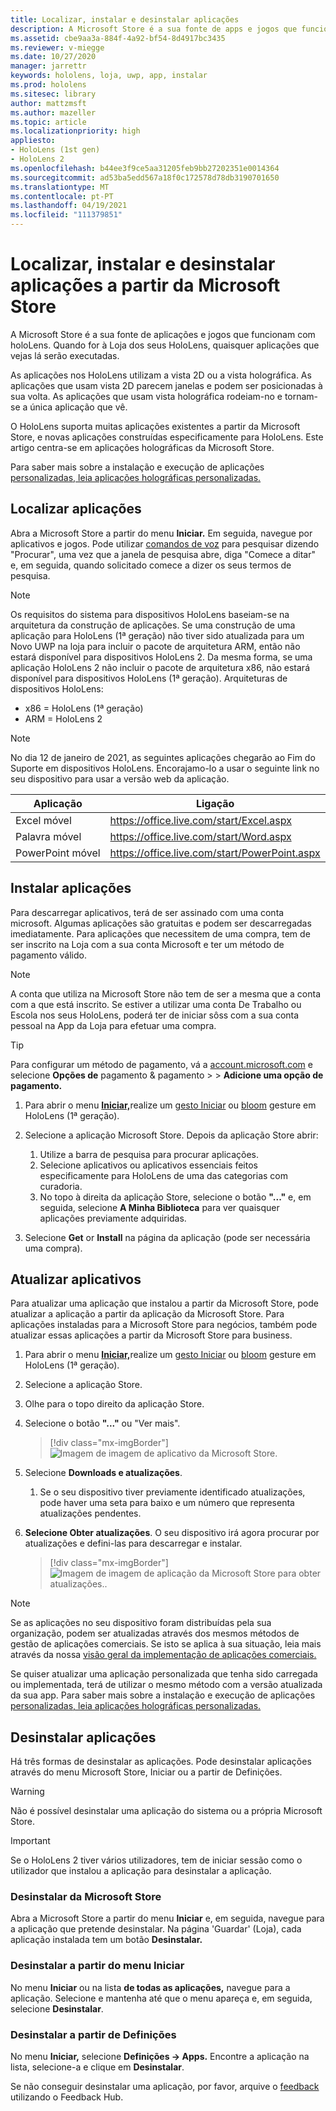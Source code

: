 ```yaml
---
title: Localizar, instalar e desinstalar aplicações
description: A Microsoft Store é a sua fonte de apps e jogos que funcionam com holoLens.  Saiba mais sobre encontrar, instalar e desinstalar aplicações holográficas.
ms.assetid: cbe9aa3a-884f-4a92-bf54-8d4917bc3435
ms.reviewer: v-miegge
ms.date: 10/27/2020
manager: jarrettr
keywords: hololens, loja, uwp, app, instalar
ms.prod: hololens
ms.sitesec: library
author: mattzmsft
ms.author: mazeller
ms.topic: article
ms.localizationpriority: high
appliesto:
- HoloLens (1st gen)
- HoloLens 2
ms.openlocfilehash: b44ee3f9ce5aa31205feb9bb27202351e0014364
ms.sourcegitcommit: ad53ba5edd567a18f0c172578d78db3190701650
ms.translationtype: MT
ms.contentlocale: pt-PT
ms.lasthandoff: 04/19/2021
ms.locfileid: "111379851"
---
```

# <a name="find-install-and-uninstall-applications-from-the-microsoft-store"></a>Localizar, instalar e desinstalar aplicações a partir da Microsoft Store

A Microsoft Store é a sua fonte de aplicações e jogos que funcionam com holoLens. Quando for à Loja dos seus HoloLens, quaisquer aplicações que vejas lá serão executadas.

As aplicações nos HoloLens utilizam a vista 2D ou a vista holográfica. As aplicações que usam vista 2D parecem janelas e podem ser posicionadas à sua volta. As aplicações que usam vista holográfica rodeiam-no e tornam-se a única aplicação que vê.

O HoloLens suporta muitas aplicações existentes a partir da Microsoft Store, e novas aplicações construídas especificamente para HoloLens.  Este artigo centra-se em aplicações holográficas da Microsoft Store.

Para saber mais sobre a instalação e execução de aplicações [personalizadas, leia aplicações holográficas personalizadas.](holographic-custom-apps.md)

## <a name="find-apps"></a>Localizar aplicações

Abra a Microsoft Store a partir do menu **Iniciar.** Em seguida, navegue por aplicativos e jogos. Pode utilizar [comandos de voz](hololens-cortana.md) para pesquisar dizendo "Procurar", uma vez que a janela de pesquisa abre, diga "Comece a ditar" e, em seguida, quando solicitado comece a dizer os seus termos de pesquisa.

> [!NOTE]
> Os requisitos do sistema para dispositivos HoloLens baseiam-se na arquitetura da construção de aplicações. Se uma construção de uma aplicação para HoloLens (1ª geração) não tiver sido atualizada para um Novo UWP na loja para incluir o pacote de arquitetura ARM, então não estará disponível para dispositivos HoloLens 2. Da mesma forma, se uma aplicação HoloLens 2 não incluir o pacote de arquitetura x86, não estará disponível para dispositivos HoloLens (1ª geração). Arquiteturas de dispositivos HoloLens:
> - x86 = HoloLens (1ª geração)
> - ARM = HoloLens 2

> [!NOTE]
> No dia 12 de janeiro de 2021, as seguintes aplicações chegarão ao Fim do Suporte em dispositivos HoloLens. Encorajamo-lo a usar o seguinte link no seu dispositivo para usar a versão web da aplicação.

| Aplicação        | Ligação                                          |
|------------|-----------------------------------------------|
| Excel móvel      | https://office.live.com/start/Excel.aspx      |
| Palavra móvel       | https://office.live.com/start/Word.aspx       |
| PowerPoint móvel | https://office.live.com/start/PowerPoint.aspx |

## <a name="install-apps"></a>Instalar aplicações

Para descarregar aplicativos, terá de ser assinado com uma conta microsoft. Algumas aplicações são gratuitas e podem ser descarregadas imediatamente. Para aplicações que necessitem de uma compra, tem de ser inscrito na Loja com a sua conta Microsoft e ter um método de pagamento válido.

> [!NOTE]
> A conta que utiliza na Microsoft Store não tem de ser a mesma que a conta com a que está inscrito. Se estiver a utilizar uma conta De Trabalho ou Escola nos seus HoloLens, poderá ter de iniciar sôss com a sua conta pessoal na App da Loja para efetuar uma compra.

> [!TIP]
> Para configurar um método de pagamento, vá a [account.microsoft.com](https://account.microsoft.com/) e selecione **Opções de** pagamento & pagamento  >    >  **Adicione uma opção de pagamento.**

1. Para abrir o menu [ **Iniciar,**](holographic-home.md)realize um [gesto Iniciar](https://docs.microsoft.com/hololens/hololens2-basic-usage#start-gesture) ou [bloom](hololens1-basic-usage.md) gesture em HoloLens (1ª geração).

1. Selecione a aplicação Microsoft Store. Depois da aplicação Store abrir:
   1. Utilize a barra de pesquisa para procurar aplicações. 
   1. Selecione aplicativos ou aplicativos essenciais feitos especificamente para HoloLens de uma das categorias com curadoria.
   1. No topo à direita da aplicação Store, selecione o botão **"..."** e, em seguida, selecione **A Minha Biblioteca** para ver quaisquer aplicações previamente adquiridas.

1. Selecione **Get** or **Install** na página da aplicação (pode ser necessária uma compra).

## <a name="update-apps"></a>Atualizar aplicativos

Para atualizar uma aplicação que instalou a partir da Microsoft Store, pode atualizar a aplicação a partir da aplicação da Microsoft Store. Para aplicações instaladas para a Microsoft Store para negócios, também pode atualizar essas aplicações a partir da Microsoft Store para business. 

1. Para abrir o menu [ **Iniciar,**](holographic-home.md)realize um [gesto Iniciar](https://docs.microsoft.com/hololens/hololens2-basic-usage#start-gesture) ou [bloom](hololens1-basic-usage.md) gesture em HoloLens (1ª geração).

1. Selecione a aplicação Store.

1. Olhe para o topo direito da aplicação Store. 

1. Selecione o botão **"..."** ou "Ver mais".

   > [!div class="mx-imgBorder"]
   > ![Imagem de imagem de aplicativo da Microsoft Store.](images/store-update-1.png)

1. Selecione **Downloads e atualizações**.
    1. Se o seu dispositivo tiver previamente identificado atualizações, pode haver uma seta para baixo e um número que representa atualizações pendentes.

1. **Selecione Obter atualizações**. O seu dispositivo irá agora procurar por atualizações e defini-las para descarregar e instalar. 
 
   > [!div class="mx-imgBorder"]
   > ![Imagem de imagem de aplicação da Microsoft Store para obter atualizações..](images/store-update-2.png.jpg)

> [!NOTE]
> Se as aplicações no seu dispositivo foram distribuídas pela sua organização, podem ser atualizadas através dos mesmos métodos de gestão de aplicações comerciais. Se isto se aplica à sua situação, leia mais através da nossa [visão geral da implementação de aplicações comerciais.](app-deploy-overview.md)
>
> Se quiser atualizar uma aplicação personalizada que tenha sido carregada ou implementada, terá de utilizar o mesmo método com a versão atualizada da sua app. Para saber mais sobre a instalação e execução de aplicações [personalizadas, leia aplicações holográficas personalizadas.](holographic-custom-apps.md)

## <a name="uninstall-apps"></a>Desinstalar aplicações

Há três formas de desinstalar as aplicações. Pode desinstalar aplicações através do menu Microsoft Store, Iniciar ou a partir de Definições. 

> [!WARNING]
> Não é possível desinstalar uma aplicação do sistema ou a própria Microsoft Store.

> [!IMPORTANT]
> Se o HoloLens 2 tiver vários utilizadores, tem de iniciar sessão como o utilizador que instalou a aplicação para desinstalar a aplicação. 

### <a name="uninstall-from-the-microsoft-store"></a>Desinstalar da Microsoft Store

Abra a Microsoft Store a partir do menu **Iniciar** e, em seguida, navegue para a aplicação que pretende desinstalar.  Na página 'Guardar' (Loja), cada aplicação instalada tem um botão **Desinstalar.**

### <a name="uninstall-from-the-start-menu"></a>Desinstalar a partir do menu Iniciar

No menu **Iniciar** ou na lista **de todas as aplicações,** navegue para a aplicação. Selecione e mantenha até que o menu apareça e, em seguida, selecione **Desinstalar**.

### <a name="uninstall-from-settings"></a>Desinstalar a partir de Definições
No menu **Iniciar,** selecione **Definições -> Apps.** Encontre a aplicação na lista, selecione-a e clique em **Desinstalar**.

Se não conseguir desinstalar uma aplicação, por favor, arquive o [feedback](https://docs.microsoft.com/hololens/hololens-feedback) utilizando o Feedback Hub.
